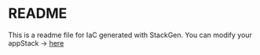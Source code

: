 # README
This is a readme file for IaC generated with StackGen.
You can modify your appStack -> [here](http://main.dev.stackgen.com/appstacks/cfd56499-5223-468b-8751-a18ecefefebf)
